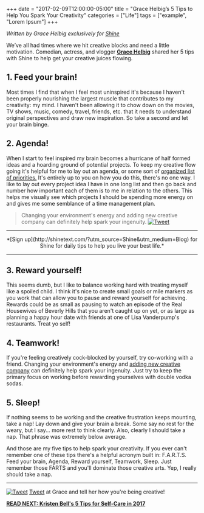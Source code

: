 +++
  date = "2017-02-09T12:00:00-05:00"
  title = "Grace Helbig’s 5 Tips to Help You Spark Your Creativity"
  categories = ["Life"]
  tags = ["example", "Lorem Ipsum"]
+++



*Written by Grace Helbig exclusively for [Shine](http://shinetext.com?utm_source=Shine&utm_medium=Blog)*

<span class="dropcap">W</span>e’ve all had times where we hit creative blocks and need a little motivation. Comedian, actress, and vlogger [__Grace Helbig__](https://www.youtube.com/user/graciehinabox) shared her 5 tips with Shine to help get your creative juices flowing. 

## 1. Feed your brain!
Most times I find that when I feel most uninspired it's because I haven't been properly nourishing the largest muscle that contributes to my creativity: my mind. I haven't been allowing it to chow down on the movies, TV shows, music, comedy, travel, friends, etc. that it needs to understand original perspectives and draw new inspiration. So take a second and let your brain binge.

## 2. Agenda! 
When I start to feel inspired my brain becomes a hurricane of half formed ideas and a hoarding ground of potential projects. To keep my creative flow going it's helpful for me to lay out an agenda, or some sort of [organized list of priorities.](http://advice.shinetext.com/articles/the-4-best-ways-to-create-structure-in-your-day/) It's entirely up to you on how you do this, there's no one way. I like to lay out every project idea I have in one long list and then go back and number how important each of them is to me in relation to the others. This helps me visually see which projects I should be spending more energy on and gives me some semblance of a time management plan. 

> Changing your environment's energy and adding new creative company can definitely help spark your ingenuity. <a href="https://ctt.ec/635tb"><img src="//images.contentful.com/awpxl2koull4/6LvAGoJrjOEwQY86uMuS6q/4b6c5fd47467193f78e2dda0ef592d60/Twitter_Logo_Blue.png?h=42" alt="Tweet "></a>

---

<center> *[Sign up](http://shinetext.com/?utm_source=Shine&utm_medium=Blog) for Shine for daily tips to help you live your best life.* </center> 

---


## 3. Reward yourself! 
This seems dumb, but I like to balance working hard with treating myself like a spoiled child. I think it's nice to create small goals or mile markers as you work that can allow you to pause and reward yourself for achieving. Rewards could be as small as pausing to watch an episode of the Real Housewives of Beverly Hills that you aren't caught up on yet, or as large as planning a happy hour date with friends at one of Lisa Vanderpump's restaurants. Treat yo self! 

## 4. Teamwork! 
If you're feeling creatively cock-blocked by yourself, try co-working with a friend. Changing your environment's energy and [adding new creative company](http://advice.shinetext.com/articles/your-self-consciousness-is-killing-your-creativity/) can definitely help spark your ingenuity. Just try to keep the primary focus on working before rewarding yourselves with double vodka sodas. 

## 5. Sleep! 
If nothing seems to be working and the creative frustration keeps mounting, take a nap! Lay down and give your brain a break. Some say no rest for the weary, but I say... more rest to think clearly. Also, clearly I should take a nap. That phrase was extremely below average.  

And those are my five tips to help spark your creativity. If you ever can't remember one of these tips there's a helpful acronym built in: F.A.R.T.S. Feed your brain, Agenda, Reward yourself, Teamwork, Sleep. Just remember those FARTS and you'll dominate those creative arts. Yep, I really should take a nap. 

---



<a href="http://ctt.ec/LixcP"><img src="//images.contentful.com/awpxl2koull4/6LvAGoJrjOEwQY86uMuS6q/4b6c5fd47467193f78e2dda0ef592d60/Twitter_Logo_Blue.png?h=42" alt="Tweet"></a> [Tweet](http://ctt.ec/LixcP) at Grace and tell her how you're being creative!




__[READ NEXT: Kristen Bell's 5 Tips for Self-Care in 2017](http://advice.shinetext.com/articles/kristen-bell-5-simple-tips-for-self-care/)__


<div class="pubexchange_module" id="pubexchange_below_content" data-pubexchange-module-id="2323"></div>

<script>(function(w, d, s, id) {
  w.PUBX=w.PUBX || {pub: "shine_text", discover: false, lazy: true};
  var js, pjs = d.getElementsByTagName(s)[0];
  if (d.getElementById(id)) return;
  js = d.createElement(s); js.id = id; js.async = true;
  js.src = "//main.pubexchange.com/loader.min.js";
  pjs.parentNode.insertBefore(js, pjs);
}(window, document, "script", "pubexchange-jssdk"));</script>

